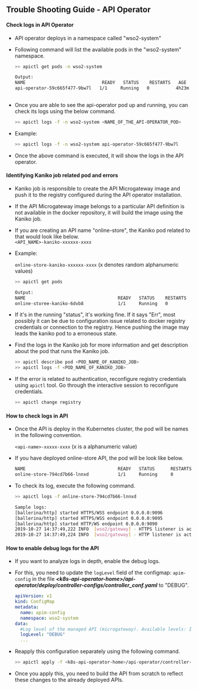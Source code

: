 ## Trouble Shooting Guide - API Operator

#### Check logs in API Operator
- API operator deploys in a namespace called "wso2-system"

- Following command will list the available pods in the "wso2-system" namespace.

    ```sh
    >> apictl get pods -n wso2-system
  
    Output:
    NAME                             READY   STATUS    RESTARTS   AGE
    api-operator-59c665f477-9bw7l   1/1     Running   0          4h23m
     
    ```
- Once you are able to see the api-operator pod up and running, you can check its logs using the below command.
    
    ```sh
    >> apictl logs -f -n wso2-system <NAME_OF_THE_API-OPERATOR_POD>
    ```
- Example: 

    ```sh
    >> apictl logs -f -n wso2-system api-operator-59c665f477-9bw7l
    ```
- Once the above command is executed, it will show the logs in the API operator.

#### Identifying Kaniko job related pod and errors

- Kaniko job is responsible to create the API Microgateway image and push it to the registry configured during the
  API operator installation.
- If the API Microgateway image belongs to a particular API definition is not available in the docker repository,
  it will build the image using the Kaniko job.
- If you are creating an API name "online-store", the Kaniko pod related to that would look like below. <br>
    `<API_NAME>-kaniko-xxxxxx-xxxx`
- Example:
      
    `online-store-kaniko-xxxxxx-xxxx` (x denotes random alphanumeric values)

    ```sh
    >> apictl get pods
    
    Output:
    NAME                                   READY   STATUS    RESTARTS   AGE    
    online-storee-kaniko-6dvb8             1/1     Running   0          5s
    ```

- If it's in the running "status", it's working fine. If it says "Err", most possibly it can be due to configuration
  issue related to docker registry credentials or connection to the registry. Hence pushing the image may leads
  the kaniko pod to a erroneous state.

- Find the logs in the Kaniko job for more information and get description about the pod that runs the Kaniko job.
    ```sh
    >> apictl describe pod <POD_NAME_OF_KANIKO_JOB>
    >> apictl logs -f <POD_NAME_OF_KANIKO_JOB>
    ```

- If the error is related to authentication, reconfigure registry credentials using `apictl` tool. Go through the
  interactive session to reconfigure credentials.
    ```sh
    >> apictl change registry
    ```

#### How to check logs in API

- Once the API is deploy in the Kubernetes cluster, the pod will be names in the following convention.

    `<api-name>-xxxxx-xxxx` (x is a alphanumeric value)
    
- If you have deployed online-store API, the pod will be look like below.
    ```sh
    NAME                                   READY   STATUS      RESTARTS   AGE
    online-store-794cd7b66-lnnxd           1/1     Running     0          164m
    ```
  
- To check its log, execute the following command.
    ```sh
    >> apictl logs -f online-store-794cd7b66-lnnxd
    
    Sample logs:
    [ballerina/http] started HTTPS/WSS endpoint 0.0.0.0:9096
    [ballerina/http] started HTTPS/WSS endpoint 0.0.0.0:9095
    [ballerina/http] started HTTP/WS endpoint 0.0.0.0:9090
    2019-10-27 14:37:49,222 INFO  [wso2/gateway] - HTTPS listener is active on port 9095 
    2019-10-27 14:37:49,224 INFO  [wso2/gateway] - HTTP listener is active on port 9090
    ```

#### How to enable debug logs for the API

- If you want to analyze logs in depth, enable the debug logs.
- For this, you need to update the `logLevel` field of the configmap: `apim-config` in the file
  ***\<k8s-api-operator-home>/api-operator/deploy/controller-configs/controller_conf.yaml*** to "DEBUG".
    ```yaml
    apiVersion: v1
    kind: ConfigMap
    metadata:
      name: apim-config
      namespace: wso2-system
    data:
      #Log level of the managed API (microgateway). Available levels: INFO, DEBUG, TRACE
      logLevel: "DEBUG"
      ...
    ```

- Reapply this configuration separately using the following command.
    ```sh
    >> apictl apply -f <k8s-api-operator-home>/api-operator/controller-configs/controller_conf.yaml
    ```
- Once you apply this, you need to build the API from scratch to reflect these changes to the already deployed APIs.

